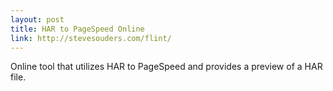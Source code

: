 ```yaml
---
layout: post
title: HAR to PageSpeed Online
link: http://stevesouders.com/flint/
---
```


Online tool that utilizes HAR to PageSpeed and provides a preview of a HAR file.
